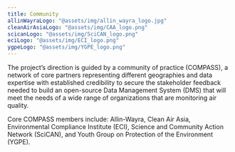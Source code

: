 ```yaml
---
title: Community
allinWayraLogo: "@assets/img/allin_wayra_logo.jpg"
cleanAirAsiaLogo: "@assets/img/CAA_logo.png"
scicanLogo: "@assets/img/SciCAN_logo.png"
eciLogo: "@assets/img/ECI_logo.png"
ygpeLogo: "@assets/img/YGPE_logo.png"
---
```


The project’s direction is guided by a community of practice (COMPASS), a network of core partners representing different geographies and data expertise with established credibility to secure the stakeholder feedback needed to build an open-source Data Management System (DMS) that will meet the needs of a wide range of organizations that are monitoring air quality.

Core COMPASS members include: Allin-Wayra, Clean Air Asia, Environmental
Compliance Institute (ECI), Science and Community Action Network (SciCAN), and
Youth Group on Protection of the Environment (YGPE).
